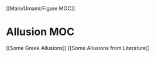 [[Main/Umami/Figure MOC]]
# Allusion MOC
[[Some Greek Allusions]]
[[Some Allusions from Literature]]
